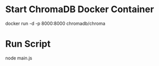 # Start ChromaDB Docker Container

docker run -d -p 8000:8000 chromadb/chroma

# Run Script

node main.js
